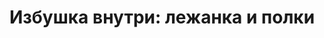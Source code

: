 ---
title: 'Избушка внутри: лежанка и полки'
location: 'Моя Избушка 2014-2015. Урочище «Масляный Угор» у деревни Заборье. Берёзовский район, Пермский край, Россия'

tags: [all, 2014]
category: as-the-first-settlers
---